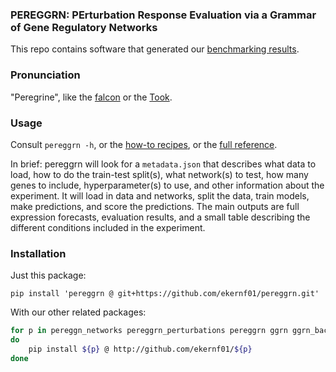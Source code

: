 ### PEREGGRN: PErturbation Response Evaluation via a Grammar of Gene Regulatory Networks

This repo contains software that generated our [benchmarking results](https://github.com/ekernf01/perturbation_benchmarking).

### Pronunciation

"Peregrine", like the [falcon](https://en.wikipedia.org/wiki/Peregrine_falcon) or the [Took](https://en.wikipedia.org/wiki/Pippin_Took).

### Usage

Consult `pereggrn -h`, or the [how-to recipes](https://github.com/ekernf01/pereggrn/blob/main/docs/how_to.md), or the [full reference](https://github.com/ekernf01/pereggrn/blob/main/docs/reference.md).

In brief: pereggrn will look for a `metadata.json` that describes what data to load, how to do the train-test split(s), what network(s) to test, how many genes to include, hyperparameter(s) to use, and other information about the experiment. It will load in data and networks, split the data, train models, make predictions, and score the predictions. The main outputs are full expression forecasts, evaluation results, and a small table describing the different conditions included in the experiment.

### Installation

Just this package:

`pip install 'pereggrn @ git+https://github.com/ekernf01/pereggrn.git'`

With our other related packages:

```bash
for p in pereggn_networks pereggrn_perturbations pereggrn ggrn ggrn_backend2 geneformer_embeddings
do
    pip install ${p} @ http://github.com/ekernf01/${p}
done
```
